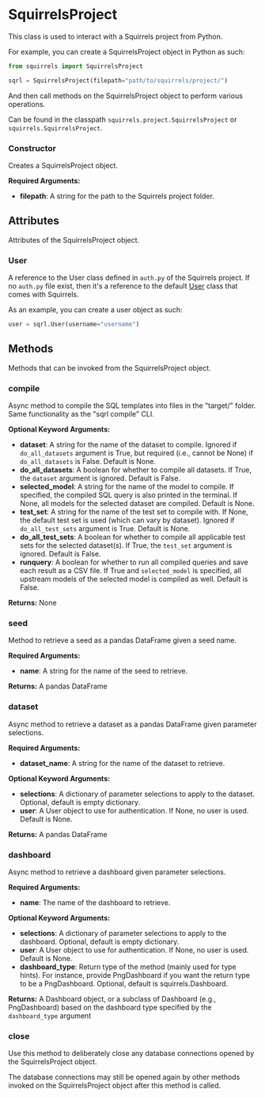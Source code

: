 # SquirrelsProject

This class is used to interact with a Squirrels project from Python.

For example, you can create a SquirrelsProject object in Python as such:

```python
from squirrels import SquirrelsProject

sqrl = SquirrelsProject(filepath="path/to/squirrels/project/")
```

And then call methods on the SquirrelsProject object to perform various operations.

Can be found in the classpath `squirrels.project.SquirrelsProject` or `squirrels.SquirrelsProject`.

### Constructor

Creates a SquirrelsProject object.

**Required Arguments:**

- **filepath**: A string for the path to the Squirrels project folder.

## Attributes

Attributes of the SquirrelsProject object.

### User

A reference to the User class defined in `auth.py` of the Squirrels project. If no `auth.py` file exist, then it's a reference to the default [User](../user_base/User) class that comes with Squirrels.

As an example, you can create a user object as such:

```python
user = sqrl.User(username="username")
```

## Methods

Methods that can be invoked from the SquirrelsProject object.

### compile

Async method to compile the SQL templates into files in the "target/" folder. Same functionality as the "sqrl compile" CLI.

**Optional Keyword Arguments:**

- **dataset**: A string for the name of the dataset to compile. Ignored if `do_all_datasets` argument is True, but required (i.e., cannot be None) if `do_all_datasets` is False. Default is None.
- **do_all_datasets**: A boolean for whether to compile all datasets. If True, the `dataset` argument is ignored. Default is False.
- **selected_model**: A string for the name of the model to compile. If specified, the compiled SQL query is also printed in the terminal. If None, all models for the selected dataset are compiled. Default is None.
- **test_set**: A string for the name of the test set to compile with. If None, the default test set is used (which can vary by dataset). Ignored if `do_all_test_sets` argument is True. Default is None.
- **do_all_test_sets**: A boolean for whether to compile all applicable test sets for the selected dataset(s). If True, the `test_set` argument is ignored. Default is False.
- **runquery**: A boolean for whether to run all compiled queries and save each result as a CSV file. If True and `selected_model` is specified, all upstream models of the selected model is compiled as well. Default is False.

**Returns:** None

### seed

Method to retrieve a seed as a pandas DataFrame given a seed name.

**Required Arguments:**

- **name**: A string for the name of the seed to retrieve.

**Returns:** A pandas DataFrame

### dataset

Async method to retrieve a dataset as a pandas DataFrame given parameter selections.

**Required Arguments:**

- **dataset_name**: A string for the name of the dataset to retrieve.

**Optional Keyword Arguments:**

- **selections**: A dictionary of parameter selections to apply to the dataset. Optional, default is empty dictionary.
- **user**: A User object to use for authentication. If None, no user is used. Default is None.

**Returns:** A pandas DataFrame

### dashboard

Async method to retrieve a dashboard given parameter selections.

**Required Arguments:**

- **name**: The name of the dashboard to retrieve.

**Optional Keyword Arguments:**

- **selections**: A dictionary of parameter selections to apply to the dashboard. Optional, default is empty dictionary.
- **user**: A User object to use for authentication. If None, no user is used. Default is None.
- **dashboard_type**: Return type of the method (mainly used for type hints). For instance, provide PngDashboard if you want the return type to be a PngDashboard. Optional, default is squirrels.Dashboard.

**Returns:** A Dashboard object, or a subclass of Dashboard (e.g., PngDashboard) based on the dashboard type specified by the `dashboard_type` argument

### close

Use this method to deliberately close any database connections opened by the SquirrelsProject object.

The database connections may still be opened again by other methods invoked on the SquirrelsProject object after this method is called.
